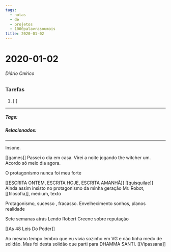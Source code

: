 ```yaml
---
tags:
  - notas
  - de
  - projetos
  - 1000palavrasoumais
title: 2020-01-02  
---
```

# 2020-01-02  
###### Diário Onírico
>


### Tarefas
1. [ ]  

---

##### Tags:

##### Relacionados: 

---


  
  

Insone.

  
  
[[games]]
Passei o dia em casa. Virei a noite jogando the witcher um. Acordo só meio dia agora.

  
  

O protagonismo nunca foi meu forte

  
  
[[ESCRITA ONTEM, ESCRITA HOJE, ESCRITA AMANHÃ]]
[[quisquilae]]
Ainda assim insisto no protagonismo da minha geração Mr. Robot, [[filosofia]], medium, texto

Protagonismo, sucesso , fracasso. Envelhecimento sonhos, planos realidade

Sete semanas atrás
Lendo Robert Greene sobre reputação

[[As 48 Leis Do Poder]]

Ao mesmo tempo lembro que eu vivia sozinho em VG e não tinha medo de solidão. Mas foi desta solidão que parti para DHAMMA SANTI.
[[Vipassana]]